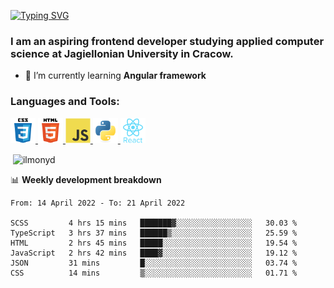 [![Typing SVG](https://readme-typing-svg.herokuapp.com?color=%23e07a5f&size=40&center=false&vCenter=true&multiline=true&width=900&height=70&lines=Hi%2C+my+name+is+Oleg)](https://git.io/typing-svg)

<h3>
  I am an aspiring frontend developer studying applied computer science at Jagiellonian University in Cracow.</h3>

- 🌱 I’m currently learning **Angular framework**

<p align="left">
</p>


<h3 align="left">Languages and Tools:</h3>
<p align="left"> <a href="https://www.w3schools.com/css/" target="_blank" rel="noreferrer"> <img src="https://raw.githubusercontent.com/devicons/devicon/master/icons/css3/css3-original-wordmark.svg" alt="css3" width="40" height="40"/> </a> <a href="https://www.w3.org/html/" target="_blank" rel="noreferrer"> <img src="https://raw.githubusercontent.com/devicons/devicon/master/icons/html5/html5-original-wordmark.svg" alt="html5" width="40" height="40"/> </a> <a href="https://developer.mozilla.org/en-US/docs/Web/JavaScript" target="_blank" rel="noreferrer"> <img src="https://raw.githubusercontent.com/devicons/devicon/master/icons/javascript/javascript-original.svg" alt="javascript" width="40" height="40"/> </a> <a href="https://www.python.org" target="_blank" rel="noreferrer"> <img src="https://raw.githubusercontent.com/devicons/devicon/master/icons/python/python-original.svg" alt="python" width="40" height="40"/> </a> <a href="https://reactjs.org/" target="_blank" rel="noreferrer"> <img src="https://raw.githubusercontent.com/devicons/devicon/master/icons/react/react-original-wordmark.svg" alt="react" width="40" height="40"/> </a> </p>

<p>&nbsp;<img align="center" src="https://github-readme-stats.vercel.app/api?username=ilmonyd&show_icons=true&theme=calm&locale=en" alt="ilmonyd" /></p>


📊 **Weekly development breakdown**
<!--START_SECTION:waka-->

```text
From: 14 April 2022 - To: 21 April 2022

SCSS         4 hrs 15 mins   ███████▓░░░░░░░░░░░░░░░░░   30.03 %
TypeScript   3 hrs 37 mins   ██████▒░░░░░░░░░░░░░░░░░░   25.59 %
HTML         2 hrs 45 mins   █████░░░░░░░░░░░░░░░░░░░░   19.54 %
JavaScript   2 hrs 42 mins   ████▓░░░░░░░░░░░░░░░░░░░░   19.12 %
JSON         31 mins         █░░░░░░░░░░░░░░░░░░░░░░░░   03.74 %
CSS          14 mins         ▒░░░░░░░░░░░░░░░░░░░░░░░░   01.71 %
```

<!--END_SECTION:waka-->
